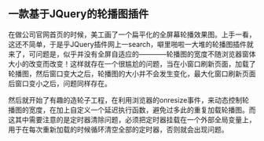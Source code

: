 ## 一款基于JQuery的轮播图插件

在做公司官网首页的时候，美工画了一个扁平化的全屏幕轮播效果图。上手一看，这还不简单，于是乎JQuery插件网上一search，噼里啪啦一大堆的轮播图插件就来了，可问题是，似乎并没有全屏自适应的————轮播图的宽度不随浏览器窗体大小的改变而改变！这样就存在一个很尴尬的问题，当在小窗口刷新页面，加载了轮播图，然后窗口变大之后，轮播图的大小并不会发生变化，最大化窗口刷新页面后窗口变小之后，问题同样存在。

然后就开始了有趣的造轮子工程，在利用浏览器的onresize事件，来动态控制轮播图的宽度，在加上自定义一个延迟执行函数，避免过多此的重复加载轮播图。而这其中需要注意的是定时器清除问题，必须把定时器挂载在一个外部全局变量上，用于在每次重新加载的时候循环清空全部的定时器，否则就会出现问题。
